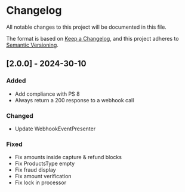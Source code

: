 # Changelog
All notable changes to this project will be documented in this file.

The format is based on [Keep a Changelog](https://keepachangelog.com/en/1.0.0/),
and this project adheres to [Semantic Versioning](https://semver.org/spec/v2.0.0.html).

## [2.0.0] - 2024-30-10
### Added

- Add compliance with PS 8
- Always return a 200 response to a webhook call

### Changed
- Update WebhookEventPresenter

### Fixed

- Fix amounts inside capture & refund blocks
- Fix ProductsType empty 
- Fix fraud display
- Fix amount verification
- Fix lock in processor

